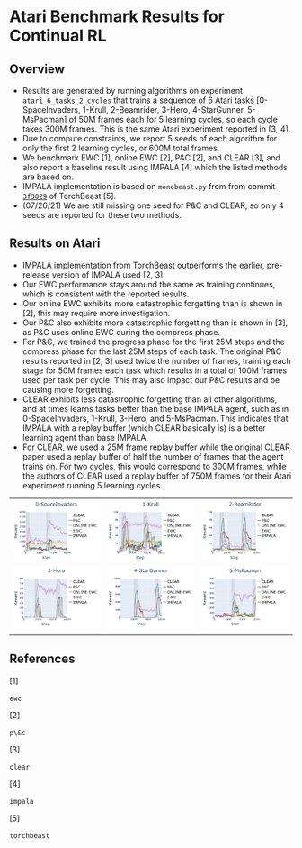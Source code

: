 # Atari Benchmark Results for Continual RL

## Overview
- Results are generated by running algorithms on experiment `atari_6_tasks_2_cycles` that trains a sequence of 6 Atari tasks [0-SpaceInvaders, 1-Krull, 2-Beamrider, 3-Hero, 4-StarGunner, 5-MsPacman] of 50M frames each for 5 learning cycles, so each cycle takes 300M frames. This is the same Atari experiment reported in [3, 4]. 
- Due to compute constraints, we report 5 seeds of each algorithm for only the first 2 learning cycles, or 600M total frames. 
- We benchmark EWC [1], online EWC [2], P&C [2], and CLEAR [3], and also report a baseline result using IMPALA [4] which the listed methods are based on.
- IMPALA implementation is based on `monobeast.py` from from commit [`3f3029`](https://github.com/facebookresearch/torchbeast/tree/3f3029cf3d6d488b8b8f952964795f451a49048f) of TorchBeast [5].
- (07/26/21) We are still missing one seed for P\&C and CLEAR, so only 4 seeds are reported for these two methods.

## Results on Atari

- IMPALA implementation from TorchBeast outperforms the earlier, pre-release version of IMPALA used [2, 3].
- Our EWC performance stays around the same as training continues, which is consistent with the reported results.
- Our online EWC exhibits more catastrophic forgetting than is shown in [2], this may require more investigation.
- Our P\&C also exhibits more catastrophic forgetting than is shown in [3], as P\&C uses online EWC during the compress phase. 
- For P\&C, we trained the progress phase for the first 25M steps and the compress phase for the last 25M steps of each task. The original P\&C results reported in [2, 3] used twice the number of frames, training each stage for 50M frames each task which results in a total of 100M frames used per task per cycle. This may also impact our P\&C results and be causing more forgetting.
- CLEAR exhibits less catastrophic forgetting than all other algorithms, and at times learns tasks better than the base IMPALA agent, such as in 0-SpaceInvaders, 1-Krull, 3-Hero, and 5-MsPacman. This indicates that IMPALA with a replay buffer (which CLEAR basically is) is a better learning agent than base IMPALA. 
- For CLEAR, we used a 25M frame replay buffer while the original CLEAR paper used a replay buffer of half the number of frames that the agent trains on. For two cycles, this would correspond to 300M frames, while the authors of CLEAR used a replay buffer of 750M frames for their Atari experiment running 5 learning cycles. 



|   |   |   |
|---|---|---|
![](../assets/atari_task0.png) | ![](../assets/atari_task1.png) | ![](../assets/atari_task2.png)
![](../assets/atari_task3.png) | ![](../assets/atari_task4.png) | ![](../assets/atari_task5.png)
|   |   |   |

## References
[1] 
```
ewc
```

[2]
```
p\&c
```

[3]
```
clear
```

[4]
```
impala
```

[5]
```
torchbeast
```